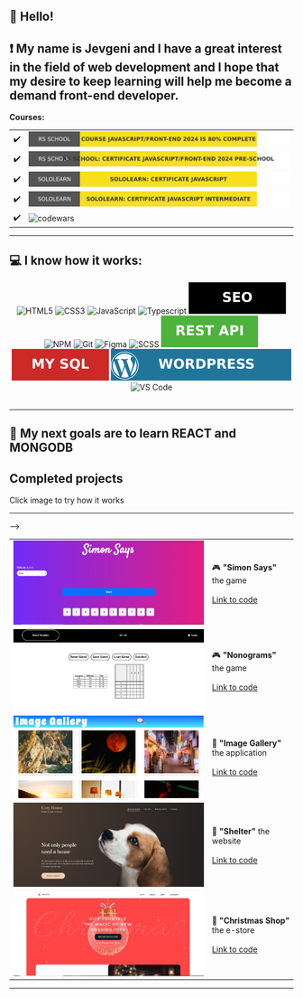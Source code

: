  ## 👋 Hello!

❗ My name is Jevgeni and I have a great interest in the field of web development and I hope that my desire to keep learning will help me become a demand front-end developer.
-----
**Courses:**
<table>
  <tr>
     <td>✔️</td><td><a href="#"><img alt="certificate" src="./assets/img/javascript-front-end-2024.svg"/></a></td>
  </tr>

  <tr>
    <td>✔️</td><td> <a href="https://app.rs.school/certificate/6xhw1h9u"> <img alt="certificate" src="./assets/img/certificate-javascript-front-end-2024-pre-school.svg"/></a></td>
  </tr>

  <tr>
    <td>✔️</td><td> <a href="https://www.sololearn.com/en/certificates/CC-HDOHRPRY">
   <img alt="certificate" src="./assets/img/certificate-sololearn-javascript.svg"/></a></td>
  </tr>

 <tr>
 <td>✔️</td>
 <td>
  <a href="https://www.sololearn.com/certificates/CC-QEWX8XLZ">
   <img alt="certificate" src="./assets/img/certificate-sololearn-javascript-intermediate.svg"/>
  </a>
</td>
</tr>

  <tr>
    <td>✔️</td><td> <img alt="codewars" src="https://www.codewars.com/users/Jevgeni%20Verjovkin/badges/small"/></td>
  </tr>
</table>

-----
💻  I know how it works:
-----

<section align="center">
<img alt="HTML5" src="https://img.shields.io/badge/HTML5-E34F26?style=for-the-badge&logo=html5&logoColor=white"/>
<img alt="CSS3" src="https://img.shields.io/badge/CSS3-264de4?style=for-the-badge&logo=css3&logoColor=white"/>
<img alt="JavaScript" src="https://img.shields.io/badge/JavaScript-F7DF1E?style=for-the-badge&logo=javascript&logoColor=323330"/>
<img alt="Typescript" src="https://img.shields.io/badge/Typescript-007acc?style=for-the-badge&logo=typescript&logoColor=fff"/>
<img alt="SEO" src="./assets/img/seo.svg"/>
<img alt="NPM" src="https://img.shields.io/badge/npm-CB3534?style=for-the-badge&logo=npm&logoColor=white"/>
<img alt="Git" src="https://img.shields.io/badge/Git-3e2c00?style=for-the-badge&logo=git&logoColor=f1502f"/>
<img alt="Figma" src="https://img.shields.io/badge/Figma-737373?style=for-the-badge&logo=figma&logoColor=fa9705"/>
<img alt="SCSS" src="https://img.shields.io/badge/Scss-cc6a9a?style=for-the-badge&logo=sass&logoColor=f3f6f4"/>
<img alt="Rest Api" src="./assets/img/rest-api.svg">
<img alt="MY SQL" src="./assets/img/my-sql.svg"/>
<img alt="Wordpress" src="./assets/img/wordpress.svg"/>
<img alt="VS Code" src="https://img.shields.io/badge/Visual_Studio_Code-0078D7?style=for-the-badge&logo=visual%20studio%20code&logoColor=white"/>


</section>
&nbsp;

-----
🚀 My next goals are to learn REACT and MONGODB
-----

## Completed projects

 <p>Click image to try how it works</b></p>

---

<table align="center">

 <tr>
  <td>
      <a href="https://webis-2022.github.io/simon-says/" target="_blank">
       <kbd><img src="./assets/img/simon-says.jpg" width="480" ></kbd>
      </a>
   </td>
   <td>
     <span>🎮 <b>"Simon Says"</b> the game</span><br /><br />
   <a href="https://github.com/Webis-2022/simon-says/tree/simon-says">Link to code<a>
   </td>
  </tr>

  <tr>
  <td>
      <a href="https://rolling-scopes-school.github.io/webis-2022-JSFE2024Q4/nonograms/" target="_blank">
       <kbd><img src="./assets/img/nonograms-image.jpg" width="480" ></kbd>
      </a>
   </td>
   <td>
     <span>🎮 <b>"Nonograms"</b> the game</span><br /><br />
   <a href="https://github.com/rolling-scopes-school/webis-2022-JSFE2024Q4/tree/nonograms/nonograms/src">Link to code<a>
   </td>
  </tr>

   <tr>
    <td>
      <a href="https://rolling-scopes-school.github.io/webis-2022-JSFEPRESCHOOL2024Q2/image-gallery/" target="_blank" >
      <kbd><img src="./assets/img/image-gallery.jpg" width="480" ></kbd>
      </a>
   </td>
   <td>
     <span>📄 <b>"Image Gallery"</b> the application</span><br /><br />
    <a href="https://github.com/rolling-scopes-school/webis-2022-JSFEPRESCHOOL2024Q2/tree/image-gallery/image-gallery">Link to code<a>
   </td>
  </tr>

  <tr>
    <td>
      <a href="https://rolling-scopes-school.github.io/webis-2022-JSFEPRESCHOOL2024Q2/shelter/" target="_blank" >
      <kbd><img src="./assets/img/shelter-image.jpg" width="480" ></kbd>
      </a>
   </td>
   <td>
     <span>📄 <b>"Shelter"</b> the website</span><br /><br />
    <a href="https://github.com/rolling-scopes-school/webis-2022-JSFEPRESCHOOL2024Q2/tree/shelter-part3/shelter">Link to code<a>
   </td>
  </tr>

 <tr>
    <td>
       <a href="https://rolling-scopes-school.github.io/webis-2022-JSFE2024Q4/christmas-shop/" target="_blank">
       <kbd><img src="./assets/img/christmas-shop-image.jpg"></kbd>
       </a>
   </td>
   <td>
       <span>📄 <b>"Christmas Shop"</b> the e-store</span><br /><br />
    <a href="https://github.com/rolling-scopes-school/webis-2022-JSFE2024Q4/tree/christmas-shop-part3/christmas-shop">Link to code<a>
      </td>
  </tr>

-->
</table>


-----


















<!--
**Nilender-Andrey/Nilender-Andrey** is a ✨ _special_ ✨ repository because its `README.md` (this file) appears on your GitHub profile.

Here are some ideas to get you started:

- 🔭 I’m currently working on ...
- 🌱 I’m currently learning ...
- 👯 I’m looking to collaborate on ...
- 🤔 I’m looking for help with ...
- 💬 Ask me about ...
- 📫 How to reach me: ...
- 😄 Pronouns: ...
- ⚡ Fun fact: ...

Completed the course "ReactJS 2021" at "ItGid"
Completed the course "JavaScript / Front-end 2021" at "RS School"
-->

<!-- Архив -->
<!-- <img alt="redux-saga" src="https://img.shields.io/badge/redux saga-8C0000.svg?&style=for-the-badge&logo=redux-saga&logoColor=fff&logoWidth=20&labelColor=AC1F21" />&nbsp;
<img alt="graphql" src="https://img.shields.io/badge/graphql-8C0000.svg?&style=for-the-badge&logo=graphql&logoColor=fff&logoWidth=20&labelColor=AC1F21" />&nbsp;
<img alt="testing-library" src="https://img.shields.io/badge/rtl-8C0000.svg?&style=for-the-badge&logo=testing-library&logoColor=fff&logoWidth=20&labelColor=AC1F21" />&nbsp;
<img alt="next.js" src="https://img.shields.io/badge/next.js-8C0000.svg?&style=for-the-badge&logo=next.js&logoColor=fff&logoWidth=20&labelColor=AC1F21" />&nbsp;
<img alt="bootstrap" src="https://img.shields.io/badge/bootstrap-8C0000.svg?&style=for-the-badge&logo=bootstrap&logoColor=fff&logoWidth=20&labelColor=AC1F21" />&nbsp;

<img alt="gitlab" src="https://img.shields.io/badge/gitlab-8C0000.svg?&style=for-the-badge&logo=gitlab&logoColor=fff&logoWidth=20&labelColor=AC1F21" />&nbsp;
<img alt="jira" src="https://img.shields.io/badge/jira-8C0000.svg?&style=for-the-badge&logo=jira&logoColor=fff&logoWidth=20&labelColor=AC1F21" />&nbsp;
<img alt="confluence" src="https://img.shields.io/badge/confluence-8C0000.svg?&style=for-the-badge&logo=confluence&logoColor=fff&logoWidth=20&labelColor=AC1F21" />&nbsp;
<img alt="heroku" src="https://img.shields.io/badge/heroku-8C0000.svg?&style=for-the-badge&logo=heroku&logoColor=fff&logoWidth=20&labelColor=AC1F21" />&nbsp;
<img alt="photoshop" src="https://img.shields.io/badge/photoshop-8C0000.svg?&style=for-the-badge&logo=adobe-photoshop&logoColor=fff&logoWidth=20&labelColor=AC1F21" />&nbsp;
<img alt="invision" src="https://img.shields.io/badge/invision-8C0000.svg?&style=for-the-badge&logo=invision&logoColor=fff&logoWidth=20&labelColor=AC1F21" />&nbsp; -->
